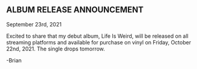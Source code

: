 ## ALBUM RELEASE ANNOUNCEMENT

September 23rd, 2021

Excited to share that my debut album, Life Is Weird, will be released on all streaming platforms and available for purchase on vinyl on Friday, October 22nd, 2021. The single drops tomorrow.

-Brian
